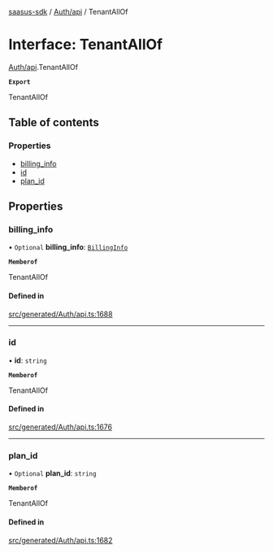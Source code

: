 [saasus-sdk](../README.md) / [Auth/api](../modules/Auth_api.md) / TenantAllOf

# Interface: TenantAllOf

[Auth/api](../modules/Auth_api.md).TenantAllOf

**`Export`**

TenantAllOf

## Table of contents

### Properties

- [billing\_info](Auth_api.TenantAllOf.md#billing_info)
- [id](Auth_api.TenantAllOf.md#id)
- [plan\_id](Auth_api.TenantAllOf.md#plan_id)

## Properties

### billing\_info

• `Optional` **billing\_info**: [`BillingInfo`](Auth_api.BillingInfo.md)

**`Memberof`**

TenantAllOf

#### Defined in

[src/generated/Auth/api.ts:1688](https://github.com/saasus-platform/saasus-sdk-javascript/blob/c6c266c/src/generated/Auth/api.ts#L1688)

___

### id

• **id**: `string`

**`Memberof`**

TenantAllOf

#### Defined in

[src/generated/Auth/api.ts:1676](https://github.com/saasus-platform/saasus-sdk-javascript/blob/c6c266c/src/generated/Auth/api.ts#L1676)

___

### plan\_id

• `Optional` **plan\_id**: `string`

**`Memberof`**

TenantAllOf

#### Defined in

[src/generated/Auth/api.ts:1682](https://github.com/saasus-platform/saasus-sdk-javascript/blob/c6c266c/src/generated/Auth/api.ts#L1682)
